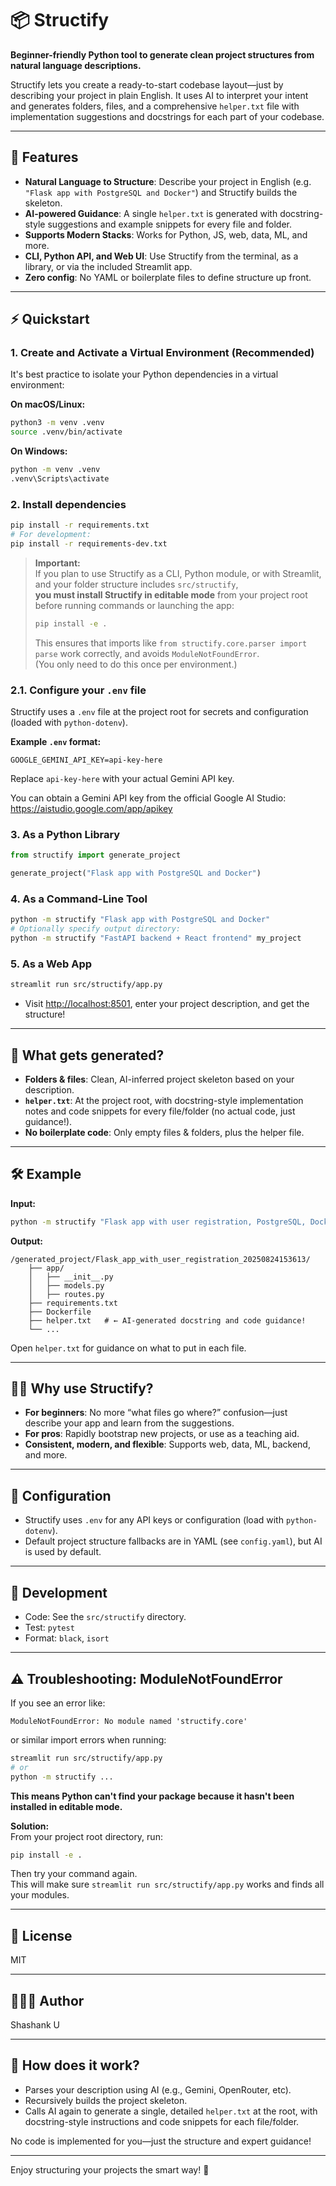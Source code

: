 # 📦 Structify

**Beginner-friendly Python tool to generate clean project structures from natural language descriptions.**

Structify lets you create a ready-to-start codebase layout—just by describing your project in plain English. It uses AI to interpret your intent and generates folders, files, and a comprehensive `helper.txt` file with implementation suggestions and docstrings for each part of your codebase.

---

## 🚀 Features

- **Natural Language to Structure**: Describe your project in English (e.g. `"Flask app with PostgreSQL and Docker"`) and Structify builds the skeleton.
- **AI-powered Guidance**: A single `helper.txt` is generated with docstring-style suggestions and example snippets for every file and folder.
- **Supports Modern Stacks**: Works for Python, JS, web, data, ML, and more.
- **CLI, Python API, and Web UI**: Use Structify from the terminal, as a library, or via the included Streamlit app.
- **Zero config**: No YAML or boilerplate files to define structure up front.

---

## ⚡️ Quickstart

### 1. Create and Activate a Virtual Environment (Recommended)

It's best practice to isolate your Python dependencies in a virtual environment:

**On macOS/Linux:**
```sh
python3 -m venv .venv
source .venv/bin/activate
```

**On Windows:**
```sh
python -m venv .venv
.venv\Scripts\activate
```

### 2. Install dependencies

```sh
pip install -r requirements.txt
# For development:
pip install -r requirements-dev.txt
```

> **Important:**  
> If you plan to use Structify as a CLI, Python module, or with Streamlit, and your folder structure includes `src/structify`,  
> **you must install Structify in editable mode** from your project root before running commands or launching the app:
>
> ```sh
> pip install -e .
> ```
>
> This ensures that imports like `from structify.core.parser import parse` work correctly, and avoids `ModuleNotFoundError`.  
> (You only need to do this once per environment.)

### 2.1. Configure your `.env` file

Structify uses a `.env` file at the project root for secrets and configuration (loaded with `python-dotenv`).

**Example `.env` format:**
```
GOOGLE_GEMINI_API_KEY=api-key-here
```
Replace `api-key-here` with your actual Gemini API key.

You can obtain a Gemini API key from the official Google AI Studio:  
https://aistudio.google.com/app/apikey

### 3. As a Python Library

```python
from structify import generate_project

generate_project("Flask app with PostgreSQL and Docker")
```

### 4. As a Command-Line Tool

```sh
python -m structify "Flask app with PostgreSQL and Docker"
# Optionally specify output directory:
python -m structify "FastAPI backend + React frontend" my_project
```

### 5. As a Web App

```sh
streamlit run src/structify/app.py
```
- Visit [http://localhost:8501](http://localhost:8501), enter your project description, and get the structure!

---

## 📝 What gets generated?

- **Folders & files**: Clean, AI-inferred project skeleton based on your description.
- **`helper.txt`**: At the project root, with docstring-style implementation notes and code snippets for every file/folder (no actual code, just guidance!).
- **No boilerplate code**: Only empty files & folders, plus the helper file.

---

## 🛠 Example

**Input:**
```sh
python -m structify "Flask app with user registration, PostgreSQL, Docker"
```

**Output:**
```
/generated_project/Flask_app_with_user_registration_20250824153613/
    ├── app/
    │   ├── __init__.py
    │   ├── models.py
    │   ├── routes.py
    ├── requirements.txt
    ├── Dockerfile
    ├── helper.txt   # ← AI-generated docstring and code guidance!
    └── ...
```

Open `helper.txt` for guidance on what to put in each file.

---

## 🧑‍💻 Why use Structify?

- **For beginners**: No more “what files go where?” confusion—just describe your app and learn from the suggestions.
- **For pros**: Rapidly bootstrap new projects, or use as a teaching aid.
- **Consistent, modern, and flexible**: Supports web, data, ML, backend, and more.

---

## 🧩 Configuration

- Structify uses `.env` for any API keys or configuration (load with `python-dotenv`).
- Default project structure fallbacks are in YAML (see `config.yaml`), but AI is used by default.

---

## 📝 Development

- Code: See the `src/structify` directory.
- Test: `pytest`
- Format: `black`, `isort`

---

## ⚠️ Troubleshooting: ModuleNotFoundError

If you see an error like:
```
ModuleNotFoundError: No module named 'structify.core'
```
or similar import errors when running:
```sh
streamlit run src/structify/app.py
# or
python -m structify ...
```
**This means Python can't find your package because it hasn't been installed in editable mode.**

**Solution:**  
From your project root directory, run:
```sh
pip install -e .
```
Then try your command again.  
This will make sure `streamlit run src/structify/app.py` works and finds all your modules.

---

## 📜 License

MIT

---

## 👨🏼‍💻 Author

Shashank U

---

## 🤖 How does it work?

- Parses your description using AI (e.g., Gemini, OpenRouter, etc).
- Recursively builds the project skeleton.
- Calls AI again to generate a single, detailed `helper.txt` at the root, with docstring-style instructions and code snippets for each file/folder.

No code is implemented for you—just the structure and expert guidance!

---

Enjoy structuring your projects the smart way! 🚀